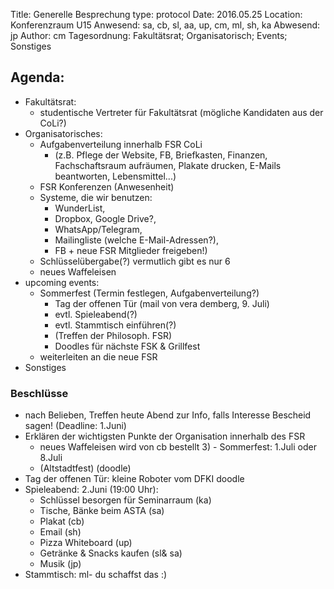 Title: Generelle Besprechung
type: protocol
Date: 2016.05.25
Location: Konferenzraum U15
Anwesend: sa, cb, sl, aa, up, cm, ml, sh, ka
Abwesend: jp
Author: cm
Tagesordnung: Fakultätsrat; Organisatorisch; Events; Sonstiges

## Agenda: ##

- Fakultätsrat:
	- studentische Vertreter für Fakultätsrat (mögliche Kandidaten aus der CoLi?)
- Organisatorisches: 
    - Aufgabenverteilung innerhalb FSR CoLi 
      - (z.B. Pflege der Website, FB, Briefkasten, Finanzen, Fachschaftsraum aufräumen, Plakate drucken, E-Mails beantworten, Lebensmittel...)
    - FSR Konferenzen (Anwesenheit)
    - Systeme, die wir benutzen:
      - WunderList, 
      - Dropbox, Google Drive?,
      - WhatsApp/Telegram, 
      - Mailingliste (welche E-Mail-Adressen?), 
      - FB + neue FSR Mitglieder freigeben!)
    - Schlüsselübergabe(?) vermutlich gibt es nur 6
    - neues Waffeleisen 
- upcoming events: 
	- Sommerfest (Termin festlegen, Aufgabenverteilung?)
    	- Tag der offenen Tür (mail von vera demberg, 9. Juli)
    	- evtl. Spieleabend(?)
    	- evtl. Stammtisch einführen(?)
    	- (Treffen der Philosoph. FSR)
    	- Doodles für nächste FSK & Grillfest 
    - weiterleiten an die neue FSR
- Sonstiges

### Beschlüsse ###
- nach Belieben, Treffen heute Abend zur Info, falls Interesse Bescheid sagen! (Deadline: 1.Juni)
- Erklären der wichtigsten Punkte der Organisation innerhalb des FSR
	- neues Waffeleisen wird von cb bestellt
      3)  - Sommerfest: 1.Juli oder 8.Juli 
	- (Altstadtfest) (doodle)
- Tag der offenen Tür: kleine Roboter vom DFKI
			          doodle
- Spieleabend: 2.Juni (19:00 Uhr):
	- Schlüssel besorgen für Seminarraum (ka)
	- Tische, Bänke beim ASTA (sa)
	- Plakat (cb)
	- Email (sh)
	- Pizza Whiteboard (up)
	- Getränke & Snacks kaufen (sl& sa)
	- Musik (jp)
- Stammtisch: ml- du schaffst das :)

          
